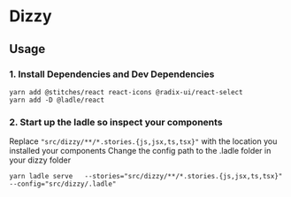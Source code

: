 # Dizzy

## Usage

### 1. Install Dependencies and Dev Dependencies

```
yarn add @stitches/react react-icons @radix-ui/react-select
yarn add -D @ladle/react
```

### 2. Start up the ladle so inspect your components

Replace `"src/dizzy/**/*.stories.{js,jsx,ts,tsx}"` with the location you installed your components
Change the config path to the .ladle folder in your dizzy folder

```
yarn ladle serve   --stories="src/dizzy/**/*.stories.{js,jsx,ts,tsx}"   --config="src/dizzy/.ladle"
```

    